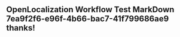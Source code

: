 <properties
ms.topic="hero-topic"
ms.test1="hero-topic"
ms.test2="test"/>


## OpenLocalization Workflow Test MarkDown 7ea9f2f6-e96f-4b66-bac7-41f799686ae9 thanks!



<!--HONumber=Jul16_HO4-->


